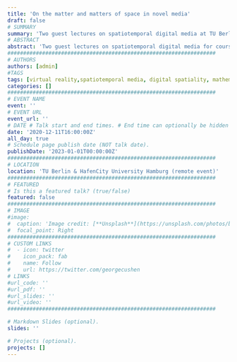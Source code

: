 ```yaml
---
title: 'On the matter and matters of space in novel media'
draft: false
# SUMMARY
summary: 'Two guest lectures on spatiotemporal digital media at TU Berlin & HafenCity University Hamburg; 2020.'
# ABSTRACT 
abstract: 'Two guest lectures on spatiotemporal digital media for courses by Martin Thiering, Stephan Gunzel & Gerriet K. Sharma, founding members of the [Spatial Aesthetics and Artificial Environments](https://www.researchcatalogue.net/view/1108448/1108449) special interest group (SIG) sponsored by the Sociey for Artistic Research (SAR).'
##################################################################
# AUTHORS 
authors: [admin]
#TAGS
tags: [virtual reality,spatiotemporal media, digital spatiality, mathematics, geometry, presentation]
categories: []
##################################################################
# EVENT NAME 
event: ''
# EVENT URL 
event_url: ''
# DATE # Talk start and end times. # End time can optionally be hidden by prefixing the line with `#`.
date: '2020-12-11T16:00:00Z'
all_day: true
# Schedule page publish date (NOT talk date).
publishDate: '2023-01-01T00:00:00Z'
##################################################################
# LOCATION 
location: 'TU Berlin & HafenCity University Hamburg (remote event)'
##################################################################
# FEATURED
# Is this a featured talk? (true/false)
featured: false
##################################################################
# IMAGE 
#image:
#  caption: 'Image credit: [**Unsplash**](https://unsplash.com/photos/bzdhc5b3Bxs)'
#  focal_point: Right
##################################################################
# CUSTOM LINKS 
#  - icon: twitter
#    icon_pack: fab
#    name: Follow
#    url: https://twitter.com/georgecushen
# LINKS 
#url_code: ''
#url_pdf: ''
#url_slides: ''
#url_video: ''
##################################################################

# Markdown Slides (optional).
slides: ''

# Projects (optional).
projects: []
---
```


